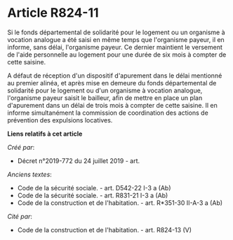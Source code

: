 # Article R824-11

Si le fonds départemental de solidarité pour le logement ou un organisme à vocation analogue a été saisi en même temps que
l'organisme payeur, il en informe, sans délai, l'organisme payeur. Ce dernier maintient le versement de l'aide personnelle au
logement pour une durée de six mois à compter de cette saisine.

A défaut de réception d'un dispositif d'apurement dans le délai mentionné au premier alinéa, et après mise en demeure du
fonds départemental de solidarité pour le logement ou d'un organisme à vocation analogue, l'organisme payeur saisit le
bailleur, afin de mettre en place un plan d'apurement dans un délai de trois mois à compter de cette saisine. Il en informe
simultanément la commission de coordination des actions de prévention des expulsions locatives.

**Liens relatifs à cet article**

_Créé par_:

  - Décret n°2019-772 du 24 juillet 2019 - art.

_Anciens textes_:

  - Code de la sécurité sociale. - art. D542-22  I-3 a (Ab)
  - Code de la sécurité sociale. - art. R831-21 I-3 a (Ab)
  - Code de la construction et de l'habitation. - art. R*351-30 II-A-3 a (Ab)

_Cité par_:

  - Code de la construction et de l'habitation. - art. R824-13 (V)
